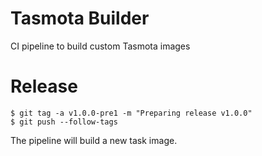 # Tasmota Builder

CI pipeline to build custom Tasmota images

# Release

```command
$ git tag -a v1.0.0-pre1 -m "Preparing release v1.0.0"
$ git push --follow-tags
```

The pipeline will build a new task image.
